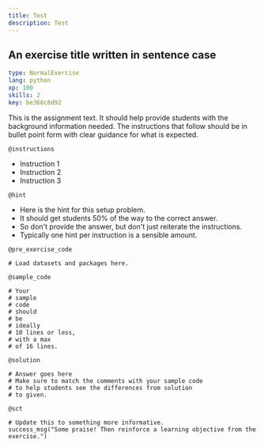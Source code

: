 ```yaml
---
title: Test
description: Test
---
```


## An exercise title written in sentence case

```yaml
type: NormalExercise 
lang: python
xp: 100 
skills: 2
key: be368c8d92   
```


This is the assignment text. It should help provide students with the background information needed.
The instructions that follow should be in bullet point form with clear guidance for what is expected.


`@instructions`
- Instruction 1
- Instruction 2
- Instruction 3

`@hint`
- Here is the hint for this setup problem. 
- It should get students 50% of the way to the correct answer.
- So don't provide the answer, but don't just reiterate the instructions.
- Typically one hint per instruction is a sensible amount.

`@pre_exercise_code`
```{python}
# Load datasets and packages here.
```
`@sample_code`
```{python}
# Your
# sample
# code
# should
# be
# ideally
# 10 lines or less,
# with a max
# of 16 lines.
```
`@solution`
```{python}
# Answer goes here
# Make sure to match the comments with your sample code
# to help students see the differences from solution
# to given.
```
`@sct`
```{python}
# Update this to something more informative.
success_msg("Some praise! Then reinforce a learning objective from the exercise.")
```